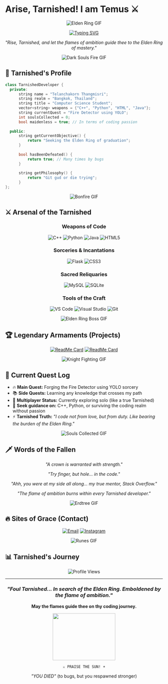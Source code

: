 # Arise, Tarnished! I am Temus ⚔️

<div align="center">

![Elden Ring GIF](https://media0.giphy.com/media/v1.Y2lkPTc5MGI3NjExMTd5MHpjaGp1ZTF5M21kNHJrcDYybDU4cjQ4eHBueWlwNDIzeWF3NyZlcD12MV9pbnRlcm5hbF9naWZfYnlfaWQmY3Q9Zw/eWN3KoFveUDPfQUO3m/giphy.gif)

[![Typing SVG](https://readme-typing-svg.herokuapp.com?font=Cinzel&pause=1000&color=FFD700&center=true&vCenter=true&width=435&lines=Tarnished+Student;Bearer+of+Code;Seeker+of+Knowledge;Slayer+of+Bugs)](https://git.io/typing-svg)

*"Rise, Tarnished, and let the flames of ambition guide thee to the Elden Ring of mastery."*

</div>

<div align="center">

![Dark Souls Fire GIF](https://media.giphy.com/media/3oKIPf3C7HqqYBVcCk/giphy.gif)

</div>

## 🏰 Tarnished's Profile

```cpp
class TarnishedDeveloper {
  private:
      string name = "Telanchakorn Thangmisri";
      string realm = "Bangkok, Thailand";
      string title = "Computer Science Student";
      vector<string> weapons = {"C++", "Python", "HTML", "Java"};
      string currentQuest = "Fire Detector using YOLO";
      int soulsCollected = 0;
      bool maidenless = true; // In terms of coding passion
      
  public:
      string getCurrentObjective() {
          return "Seeking the Elden Ring of graduation";
      }
      
      bool hasBeenDefeated() {
          return true; // Many times by bugs
      }
      
      string getPhilosophy() {
          return "Git gud or die trying";
      }
};
```

<div align="center">

![Bonfire GIF](https://media2.giphy.com/media/v1.Y2lkPTc5MGI3NjExaTBoeTZtaWw5aTNoaWVmbWY0dWFxbXppZjNtY2psbnk3YXUxNjNwMCZlcD12MV9pbnRlcm5hbF9naWZfYnlfaWQmY3Q9Zw/4gETFBgto0Jy04rWzF/giphy.gif)

</div>

## ⚔️ Arsenal of the Tarnished

<div align="center">

### Weapons of Code
![C++](https://img.shields.io/badge/-C++-8B4513?style=for-the-badge&logo=cplusplus&logoColor=FFD700&labelColor=2F1B14)
![Python](https://img.shields.io/badge/-Python-8B4513?style=for-the-badge&logo=python&logoColor=FFD700&labelColor=2F1B14)
![Java](https://img.shields.io/badge/-Java-8B4513?style=for-the-badge&logo=java&logoColor=FFD700&labelColor=2F1B14)
![HTML5](https://img.shields.io/badge/-HTML5-8B4513?style=for-the-badge&logo=html5&logoColor=FFD700&labelColor=2F1B14)

### Sorceries & Incantations
![Flask](https://img.shields.io/badge/-Flask-654321?style=for-the-badge&logo=flask&logoColor=FFA500&labelColor=2F1B14)
![CSS3](https://img.shields.io/badge/-CSS3-654321?style=for-the-badge&logo=css3&logoColor=FFA500&labelColor=2F1B14)

### Sacred Reliquaries
![MySQL](https://img.shields.io/badge/-MySQL-DAA520?style=for-the-badge&logo=mysql&logoColor=2F1B14&labelColor=8B4513)
![SQLite](https://img.shields.io/badge/-SQLite-DAA520?style=for-the-badge&logo=sqlite&logoColor=2F1B14&labelColor=8B4513)

### Tools of the Craft
![VS Code](https://img.shields.io/badge/-VS_Code-B8860B?style=for-the-badge&logo=visual-studio-code&logoColor=2F1B14&labelColor=654321)
![Visual Studio](https://img.shields.io/badge/-Visual_Studio-B8860B?style=for-the-badge&logo=visual-studio&logoColor=2F1B14&labelColor=654321)
![Git](https://img.shields.io/badge/-Git-B8860B?style=for-the-badge&logo=git&logoColor=2F1B14&labelColor=654321)

</div>

<div align="center">

![Elden Ring Boss GIF](https://media.giphy.com/media/xUA7aM09ByyR1w5YWc/giphy.gif)

</div>

## 🏆 Legendary Armaments (Projects)

<div align="center">

[![ReadMe Card](https://github-readme-stats.vercel.app/api/pin/?username=TEmusTemus&repo=e-commerce-recommendation_system&theme=gruvbox&title_color=FFD700&text_color=F5DEB3&bg_color=2F1B14&icon_color=DAA520)](https://github.com/TEmusTemus/e-commerce-recommendation_system)
[![ReadMe Card](https://github-readme-stats.vercel.app/api/pin/?username=TEmusTemus&repo=hospital-management-website&theme=gruvbox&title_color=FFD700&text_color=F5DEB3&bg_color=2F1B14&icon_color=DAA520)](https://github.com/TEmusTemus/hospital-management-website)

</div>

<div align="center">

![Knight Fighting GIF](https://media.giphy.com/media/3oKIPnAiaMCws8nOsE/giphy.gif)

</div>

## 🌟 Current Quest Log

- 🔥 **Main Quest:** Forging the Fire Detector using YOLO sorcery
- 📚 **Side Quests:** Learning any knowledge that crosses my path
- 🤝 **Multiplayer Status:** Currently exploring solo (like a true Tarnished)
- 💬 **Seek guidance on:** C++, Python, or surviving the coding realm without passion
- ⚡ **Tarnished Truth:** *"I code not from love, but from duty. Like bearing the burden of the Elden Ring."*

<div align="center">

![Souls Collected GIF](https://media4.giphy.com/media/v1.Y2lkPTc5MGI3NjExa20yeWxjNzNtdnp4bzhwcjBkMTVud2FxeW91YjZ1MXZkcmFjZHZ4byZlcD12MV9pbnRlcm5hbF9naWZfYnlfaWQmY3Q9Zw/ft1NZYSKYtL6AWKPZO/giphy.gif)

</div>

## 🗡️ Words of the Fallen

<div align="center">

*"A crown is warranted with strength."*

*"Try finger, but hole... in the code."*

*"Ahh, you were at my side all along... my true mentor, Stack Overflow."*

*"The flame of ambition burns within every Tarnished developer."*

</div>

<div align="center">

![Erdtree GIF](https://media.giphy.com/media/l0HlPystfePnAI3G8/giphy.gif)

</div>

## 🔥 Sites of Grace (Contact)

<div align="center">

[![Email](https://img.shields.io/badge/-Email-8B4513?style=for-the-badge&logo=gmail&logoColor=FFD700&labelColor=2F1B14)](mailto:telanchakorn@gmail.com)
[![Instagram](https://img.shields.io/badge/-Instagram-654321?style=for-the-badge&logo=instagram&logoColor=FFA500&labelColor=2F1B14)](https://instagram.com/temuswannarest)

</div>

<div align="center">

![Runes GIF](https://media.giphy.com/media/3oKIPa2TdahY8LAAxy/giphy.gif)

</div>

## 📊 Tarnished's Journey

<div align="center">

![Profile Views](https://komarev.com/ghpvc/?username=TEmusTemus&color=DAA520&style=for-the-badge&label=Fellow+Tarnished+Visitors)

</div>

---

<div align="center">

### *"Foul Tarnished... In search of the Elden Ring. Emboldened by the flame of ambition."*

**May the flames guide thee on thy coding journey.**

<img src="https://media.giphy.com/media/3oKIPgvPwXi2ZAIS5O/giphy.gif" width="200" height="150">

</div>

<div align="center">

```
⚔️ PRAISE THE SUN! ☀️
```

*"YOU DIED"* (to bugs, but you respawned stronger)

</div>
